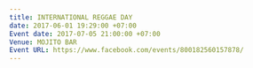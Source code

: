 ```yaml
---
title: INTERNATIONAL REGGAE DAY
date: 2017-06-01 19:29:00 +07:00
Event date: 2017-07-05 21:00:00 +07:00
Venue: MOJITO BAR
Event URL: https://www.facebook.com/events/800182560157878/
---
```


